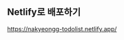 ## Netlify로 배포하기
<a href="https://nakyeongg-todolist.netlify.app/">https://nakyeongg-todolist.netlify.app/</a>